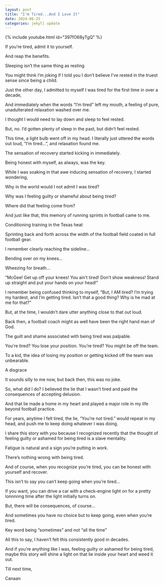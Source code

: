 ```yaml
---
layout: post
title: "I'm Tired...And I Love It"
date: 2024-06-25
categories: jekyll update
---
```


{% include youtube.html id="397fO68yTgQ" %}

If you’re tired, admit it to yourself. 

And reap the benefits. 

Sleeping isn’t the same thing as resting

You might think I’m joking if I told you I don’t believe I’ve rested in the truest sense since being a child. 

Just the other day, I admitted to myself I was tired for the first time in over a decade,

And immediately when the words “I’m tired” left my mouth, a feeling of pure, unadulterated relaxation washed over me. 

I thought I would need to lay down and sleep to feel rested. 

But, no. I’d gotten plenty of sleep in the past, but didn’t feel rested. 

This time, a light bulb went off in my head. I literally just uttered the words out loud, “I’m tired…”, and relaxation found me. 

The sensation of recovery started kicking in immediately. 

Being honest with myself, as always, was the key. 

While I was soaking in that awe inducing sensation of recovery, I started wondering, 

Why in the world would I not admit I was tired? 

Why was I feeling guilty or shameful about being tired? 

Where did that feeling come from? 

And just like that, this memory of running sprints in football came to me. 

Conditioning training in the Texas heat

Sprinting back and forth across the width of the football field coated in full football gear. 

I remember clearly reaching the sideline… 

Bending over on my knees…

Wheezing for breath…

“McGee! Get up off your knees! You ain’t tired! Don’t show weakness! Stand up straight and put your hands on your head!”

I remember being confused thinking to myself, “But, I AM tired? I’m trying my hardest, and I’m getting tired. Isn’t that a good thing? Why is he mad at me for that?”

But, at the time, I wouldn’t dare utter anything close to that out loud. 

Back then, a football coach might as well have been the right hand man of God. 

The guilt and shame associated with being tired was palpable. 

You’re tired? You lose your position. You’re tired? You might be off the team. 

To a kid, the idea of losing my position or getting kicked off the team was unbearable. 

A disgrace 

It sounds silly to me now, but back then, this was no joke. 

So, what did I do? I believed the lie that I wasn’t tired and paid the consequences of accepting delusion. 

And that lie made a home in my heart and played a major role in my life beyond football practice. 

For years, anytime I felt tired, the lie, “You’re not tired.” would repeat in my head, and push me to keep doing whatever I was doing. 

I share this story with you because I recognized recently that the thought of feeling guilty or ashamed for being tired is a slave mentality.

Fatigue is natural and a sign you’re putting in work. 

There’s nothing wrong with being tired. 

And of course, when you recognize you’re tired, you can be honest with yourself and recover. 

This isn’t to say you can’t keep going when you’re tired…

If you want, you can drive a car with a check-engine light on for a pretty lonnnnng time after the light initially turns on.

But, there will be consequences, of course… 

And sometimes you have no choice but to keep going, even when you’re tired. 

Key word being “sometimes” and not “all the time”

All this to say, I haven’t felt this consistently good in decades. 

And if you’re anything like I was, feeling guilty or ashamed for being tired, maybe this story will shine a light on that lie inside your heart and weed it out. 

Till next time, 

Canaan 
